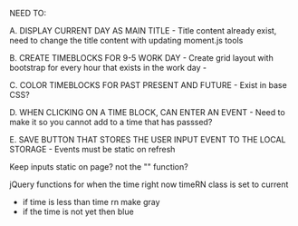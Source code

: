 NEED TO:

A. DISPLAY CURRENT DAY AS MAIN TITLE
    - Title content already exist, need to change the title content with updating moment.js tools

B. CREATE TIMEBLOCKS FOR 9-5 WORK DAY
    - Create grid layout with bootstrap for every hour that exists in the work day
    -

C. COLOR TIMEBLOCKS FOR PAST PRESENT AND FUTURE
    - Exist in base CSS?

D. WHEN CLICKING ON A TIME BLOCK, CAN ENTER AN EVENT
    - Need to make it so you cannot add to a time that has passsed?

E. SAVE BUTTON THAT STORES THE USER INPUT EVENT TO THE LOCAL STORAGE
    - Events must be static on refresh



Keep inputs static on page? not the "" function?

jQuery functions for when the time right now timeRN class is set to current 
- if time is less than time rn make gray
- if the time is not yet then blue